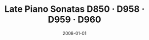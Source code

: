 ---
discogs_id: 2896286
title: Late Piano Sonatas D850 · D958 · D959 · D960
artists: ['Leif Ove Andsnes']
date: 2008-01-01
genre: ['Classical']
image: Late Piano Sonatas D850 • D958 • D959 • D960-2896286.jpg
label: EMI Classics
country: UK & Europe
category: Classical
---